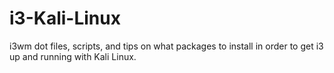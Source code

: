 # i3-Kali-Linux
i3wm dot files, scripts, and tips on what packages to install in order to get i3 up and running with Kali Linux.
